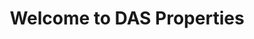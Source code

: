 ---
title: "Welcome to DAS Properties"
slug: "homepage"
heroImage: "/uploads/homepage-hero.jpg" # Optional: If you have a specific hero image for the static part of the homepage
mapLocation: "<iframe src=\"https://www.google.com/maps/embed?pb=!1m18!1m12!1m3!1d2482.90961966099!2d-0.1277583842327494!3d51.5073509796356!2m3!1f0!2f0!3f0!3m2!1i1024!2i768!4f13.1!3m3!1m2!1s0x487604c7a28e9d8b%3A0x1c8b7c8b7c8b7c8b!2sLondon%2C%20UK!5e0!3m2!1sen!2sus!4v1678901234567!5m2!1sen!2sus\" width=\"600\" height=\"450\" style=\"border:0;\" allowfullscreen=\"\" loading=\"lazy\" referrerpolicy=\"no-referrer-when-downgrade\"></iframe>" # Optional: If you have a map on your homepage
imageSlides:
  - image: "/uploads/homepage-slide1.jpg"
  - image: "/uploads/homepage-slide2.jpg"
---